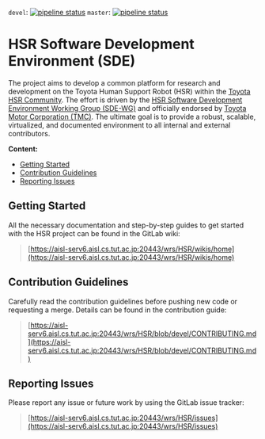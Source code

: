 `devel`: [![pipeline status](https://aisl-serv6.aisl.cs.tut.ac.jp:20443/wrs/HSR/badges/devel/pipeline.svg)](https://aisl-serv6.aisl.cs.tut.ac.jp:20443/hsr-sde-wg/HSR/commits/devel) `master`: [![pipeline status](https://gitlab.com/hsr-sde-wg/HSR/badges/master/pipeline.svg)](https://gitlab.com/hsr-sde-wg/HSR/commits/master)

# HSR Software Development Environment (SDE)

The project aims to develop a common platform for research and development on the Toyota Human Support Robot (HSR) within the [Toyota HSR Community](https://hsr.io/). The effort is driven by the [HSR Software Development Environment Working Group (SDE-WG)](https://hsr-sde-wg.gitlab.io/) and officially endorsed by [Toyota Motor Corporation (TMC)](https://global.toyota/en/). The ultimate goal is to provide a robust, scalable, virtualized, and documented environment to all internal and external contributors.

**Content:**

*   [Getting Started](#getting-started)
*   [Contribution Guidelines](#contribution-guidelines)
*   [Reporting Issues](#reporting-issues)

## Getting Started

All the necessary documentation and step-by-step guides to get started with the HSR project can be found in the GitLab wiki:

> [https://aisl-serv6.aisl.cs.tut.ac.jp:20443/wrs/HSR/wikis/home](https://aisl-serv6.aisl.cs.tut.ac.jp:20443/wrs/HSR/wikis/home)

## Contribution Guidelines

Carefully read the contribution guidelines before pushing new code or requesting a merge. Details can be found in the contribution guide:

> [https://aisl-serv6.aisl.cs.tut.ac.jp:20443/wrs/HSR/blob/devel/CONTRIBUTING.md](https://aisl-serv6.aisl.cs.tut.ac.jp:20443/wrs/HSR/blob/devel/CONTRIBUTING.md)

## Reporting Issues

Please report any issue or future work by using the GitLab issue tracker:

> [https://aisl-serv6.aisl.cs.tut.ac.jp:20443/wrs/HSR/issues](https://aisl-serv6.aisl.cs.tut.ac.jp:20443/wrs/HSR/issues)
